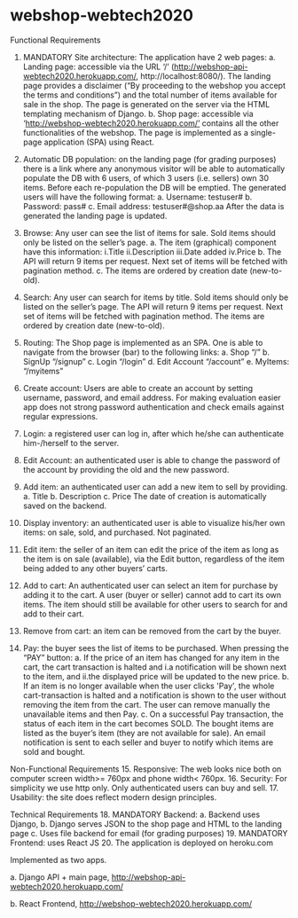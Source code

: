 # webshop-webtech2020

Functional Requirements

1. MANDATORY Site architecture: The application have 2 web pages:
a. Landing page: accessible via the URL ‘/’ (http://webshop-api-webtech2020.herokuapp.com/, http://localhost:8080/). The landing page provides a disclaimer (“By proceeding to the webshop you accept the terms and conditions”) and the total number of items available for sale in the shop. The page is generated on the server via the HTML templating mechanism of Django.
b. Shop page: accessible via ‘http://webshop-webtech2020.herokuapp.com/’ contains all the other functionalities of the webshop. The page is implemented as a single-page application (SPA) using React.

2. Automatic DB population: on the landing page (for grading purposes) there is a link where any anonymous visitor will be able to automatically populate the DB with 6 users, of which 3 users (i.e. sellers) own 30 items. Before each re-population the DB will be emptied. The generated users will have the following format:
a. Username: testuser#
b. Password: pass#
c. Email address: testuser#@shop.aa
After the data is generated the landing page is updated.

3. Browse: Any user can see the list of items for sale. Sold items should only be listed on the seller’s page.
a. The item (graphical) component have this information:
i.Title
ii.Description
iii.Date added
iv.Price
b. The API will return 9 items per request. Next set of items will be fetched with pagination method.
c. The items are ordered by creation date (new-to-old).

4. Search: Any user can search for items by title. Sold items should only be listed on the seller’s page.
The API will return 9 items per request. Next set of items will be fetched with pagination method. The items are ordered by creation date (new-to-old).

5. Routing: The Shop page is implemented as an SPA. One is able to navigate from the browser (bar) to the following links:
a. Shop “/”
b. SignUp “/signup”
c. Login “/login”
d. Edit Account “/account”
e. MyItems: “/myitems”

6. Create account: Users are able to create an account by setting username, password, and email address. For making evaluation easier app does not strong password authentication and check emails against regular expressions.

7. Login: a registered user can log in, after which he/she can authenticate him-/herself to the server.

8. Edit Account: an authenticated user is able to change the password of the account by providing the old and the new password.

9. Add item: an authenticated user can add a new item to sell by providing.
a. Title
b. Description
c. Price
The date of creation is automatically saved on the backend.

10. Display inventory: an authenticated user is able to visualize his/her own items: on sale, sold, and purchased. Not paginated. 

11. Edit item: the seller of an item can edit the price of the item as long as the item is on sale (available), via the Edit button, regardless of the item being added to any other buyers’ carts.

12. Add to cart: An authenticated user can select an item for purchase by adding it to the cart. A user (buyer or seller) cannot add to cart its own items. The item should still be available for other users to search for and add to their cart.

13. Remove from cart: an item can be removed from the cart by the buyer.

14. Pay: the buyer sees the list of items to be purchased. When pressing the “PAY” button:
a. If the price of an item has changed for any item in the cart, the cart transaction is halted and
i.a notification will be shown next to the item, and
ii.the displayed price will be updated to the new price.
b. If an item is no longer available when the user clicks 'Pay', the whole cart-transaction is halted and a notification is shown to the user without removing the item from the cart. The user can remove manually the unavailable items and then Pay.
c. On a successful Pay transaction, the status of each item in the cart becomes SOLD. The bought items are listed as the buyer’s item (they are not available for sale). An email notification is sent to each seller and buyer to notify which items are sold and bought.


Non-Functional Requirements
15. Responsive: The web looks nice both on computer screen width>= 760px and phone width< 760px.
16. Security: For simplicity we use http only. Only authenticated users can buy and sell.
17. Usability: the site does reflect modern design principles.


Technical Requirements
18. MANDATORY Backend:
a. Backend uses Django,
b. Django serves JSON to the shop page and HTML to the landing page
c. Uses file backend for email (for grading purposes)
19. MANDATORY Frontend: uses React JS
20. The application is deployed on heroku.com

Implemented as two apps.

a.	Django API + main page, 
http://webshop-api-webtech2020.herokuapp.com/

b.	React Frontend, 
http://webshop-webtech2020.herokuapp.com/
